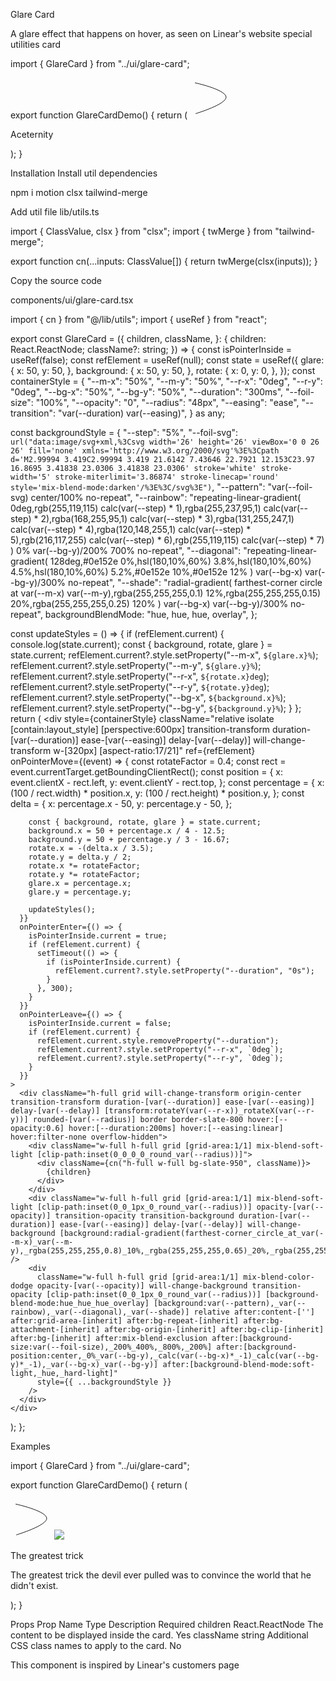 Glare Card

A glare effect that happens on hover, as seen on Linear's website
special
utilities
card

import { GlareCard } from "../ui/glare-card";
 
export function GlareCardDemo() {
  return (
    <GlareCard className="flex flex-col items-center justify-center">
      <svg
        width="66"
        height="65"
        viewBox="0 0 66 65"
        fill="none"
        xmlns="http://www.w3.org/2000/svg"
        className="h-7 w-7 text-white"
      >
        <path
          d="M8 8.05571C8 8.05571 54.9009 18.1782 57.8687 30.062C60.8365 41.9458 9.05432 57.4696 9.05432 57.4696"
          stroke="currentColor"
          strokeWidth="15"
          strokeMiterlimit="3.86874"
          strokeLinecap="round"
        />
      </svg>
      <p className="text-white font-bold text-xl mt-4">Aceternity</p>
    </GlareCard>
  );
}

Installation
Install util dependencies

npm i motion clsx tailwind-merge

Add util file
lib/utils.ts

import { ClassValue, clsx } from "clsx";
import { twMerge } from "tailwind-merge";
 
export function cn(...inputs: ClassValue[]) {
  return twMerge(clsx(inputs));
}

Copy the source code

components/ui/glare-card.tsx

import { cn } from "@/lib/utils";
import { useRef } from "react";
 
export const GlareCard = ({
  children,
  className,
}: {
  children: React.ReactNode;
  className?: string;
}) => {
  const isPointerInside = useRef(false);
  const refElement = useRef<HTMLDivElement>(null);
  const state = useRef({
    glare: {
      x: 50,
      y: 50,
    },
    background: {
      x: 50,
      y: 50,
    },
    rotate: {
      x: 0,
      y: 0,
    },
  });
  const containerStyle = {
    "--m-x": "50%",
    "--m-y": "50%",
    "--r-x": "0deg",
    "--r-y": "0deg",
    "--bg-x": "50%",
    "--bg-y": "50%",
    "--duration": "300ms",
    "--foil-size": "100%",
    "--opacity": "0",
    "--radius": "48px",
    "--easing": "ease",
    "--transition": "var(--duration) var(--easing)",
  } as any;
 
  const backgroundStyle = {
    "--step": "5%",
    "--foil-svg": `url("data:image/svg+xml,%3Csvg width='26' height='26' viewBox='0 0 26 26' fill='none' xmlns='http://www.w3.org/2000/svg'%3E%3Cpath d='M2.99994 3.419C2.99994 3.419 21.6142 7.43646 22.7921 12.153C23.97 16.8695 3.41838 23.0306 3.41838 23.0306' stroke='white' stroke-width='5' stroke-miterlimit='3.86874' stroke-linecap='round' style='mix-blend-mode:darken'/%3E%3C/svg%3E")`,
    "--pattern": "var(--foil-svg) center/100% no-repeat",
    "--rainbow":
      "repeating-linear-gradient( 0deg,rgb(255,119,115) calc(var(--step) * 1),rgba(255,237,95,1) calc(var(--step) * 2),rgba(168,255,95,1) calc(var(--step) * 3),rgba(131,255,247,1) calc(var(--step) * 4),rgba(120,148,255,1) calc(var(--step) * 5),rgb(216,117,255) calc(var(--step) * 6),rgb(255,119,115) calc(var(--step) * 7) ) 0% var(--bg-y)/200% 700% no-repeat",
    "--diagonal":
      "repeating-linear-gradient( 128deg,#0e152e 0%,hsl(180,10%,60%) 3.8%,hsl(180,10%,60%) 4.5%,hsl(180,10%,60%) 5.2%,#0e152e 10%,#0e152e 12% ) var(--bg-x) var(--bg-y)/300% no-repeat",
    "--shade":
      "radial-gradient( farthest-corner circle at var(--m-x) var(--m-y),rgba(255,255,255,0.1) 12%,rgba(255,255,255,0.15) 20%,rgba(255,255,255,0.25) 120% ) var(--bg-x) var(--bg-y)/300% no-repeat",
    backgroundBlendMode: "hue, hue, hue, overlay",
  };
 
  const updateStyles = () => {
    if (refElement.current) {
      console.log(state.current);
      const { background, rotate, glare } = state.current;
      refElement.current?.style.setProperty("--m-x", `${glare.x}%`);
      refElement.current?.style.setProperty("--m-y", `${glare.y}%`);
      refElement.current?.style.setProperty("--r-x", `${rotate.x}deg`);
      refElement.current?.style.setProperty("--r-y", `${rotate.y}deg`);
      refElement.current?.style.setProperty("--bg-x", `${background.x}%`);
      refElement.current?.style.setProperty("--bg-y", `${background.y}%`);
    }
  };
  return (
    <div
      style={containerStyle}
      className="relative isolate [contain:layout_style] [perspective:600px] transition-transform duration-[var(--duration)] ease-[var(--easing)] delay-[var(--delay)] will-change-transform w-[320px] [aspect-ratio:17/21]"
      ref={refElement}
      onPointerMove={(event) => {
        const rotateFactor = 0.4;
        const rect = event.currentTarget.getBoundingClientRect();
        const position = {
          x: event.clientX - rect.left,
          y: event.clientY - rect.top,
        };
        const percentage = {
          x: (100 / rect.width) * position.x,
          y: (100 / rect.height) * position.y,
        };
        const delta = {
          x: percentage.x - 50,
          y: percentage.y - 50,
        };
 
        const { background, rotate, glare } = state.current;
        background.x = 50 + percentage.x / 4 - 12.5;
        background.y = 50 + percentage.y / 3 - 16.67;
        rotate.x = -(delta.x / 3.5);
        rotate.y = delta.y / 2;
        rotate.x *= rotateFactor;
        rotate.y *= rotateFactor;
        glare.x = percentage.x;
        glare.y = percentage.y;
 
        updateStyles();
      }}
      onPointerEnter={() => {
        isPointerInside.current = true;
        if (refElement.current) {
          setTimeout(() => {
            if (isPointerInside.current) {
              refElement.current?.style.setProperty("--duration", "0s");
            }
          }, 300);
        }
      }}
      onPointerLeave={() => {
        isPointerInside.current = false;
        if (refElement.current) {
          refElement.current.style.removeProperty("--duration");
          refElement.current?.style.setProperty("--r-x", `0deg`);
          refElement.current?.style.setProperty("--r-y", `0deg`);
        }
      }}
    >
      <div className="h-full grid will-change-transform origin-center transition-transform duration-[var(--duration)] ease-[var(--easing)] delay-[var(--delay)] [transform:rotateY(var(--r-x))_rotateX(var(--r-y))] rounded-[var(--radius)] border border-slate-800 hover:[--opacity:0.6] hover:[--duration:200ms] hover:[--easing:linear] hover:filter-none overflow-hidden">
        <div className="w-full h-full grid [grid-area:1/1] mix-blend-soft-light [clip-path:inset(0_0_0_0_round_var(--radius))]">
          <div className={cn("h-full w-full bg-slate-950", className)}>
            {children}
          </div>
        </div>
        <div className="w-full h-full grid [grid-area:1/1] mix-blend-soft-light [clip-path:inset(0_0_1px_0_round_var(--radius))] opacity-[var(--opacity)] transition-opacity transition-background duration-[var(--duration)] ease-[var(--easing)] delay-[var(--delay)] will-change-background [background:radial-gradient(farthest-corner_circle_at_var(--m-x)_var(--m-y),_rgba(255,255,255,0.8)_10%,_rgba(255,255,255,0.65)_20%,_rgba(255,255,255,0)_90%)]" />
        <div
          className="w-full h-full grid [grid-area:1/1] mix-blend-color-dodge opacity-[var(--opacity)] will-change-background transition-opacity [clip-path:inset(0_0_1px_0_round_var(--radius))] [background-blend-mode:hue_hue_hue_overlay] [background:var(--pattern),_var(--rainbow),_var(--diagonal),_var(--shade)] relative after:content-[''] after:grid-area-[inherit] after:bg-repeat-[inherit] after:bg-attachment-[inherit] after:bg-origin-[inherit] after:bg-clip-[inherit] after:bg-[inherit] after:mix-blend-exclusion after:[background-size:var(--foil-size),_200%_400%,_800%,_200%] after:[background-position:center,_0%_var(--bg-y),_calc(var(--bg-x)*_-1)_calc(var(--bg-y)*_-1),_var(--bg-x)_var(--bg-y)] after:[background-blend-mode:soft-light,_hue,_hard-light]"
          style={{ ...backgroundStyle }}
        />
      </div>
    </div>
  );
};

Examples

import { GlareCard } from "../ui/glare-card";
 
export function GlareCardDemo() {
  return (
    <div className="grid grid-cols-1 md:grid-cols-3 gap-10">
      <GlareCard className="flex flex-col items-center justify-center">
        <svg
          width="66"
          height="65"
          viewBox="0 0 66 65"
          fill="none"
          xmlns="http://www.w3.org/2000/svg"
          className="h-14 w-14 text-white"
        >
          <path
            d="M8 8.05571C8 8.05571 54.9009 18.1782 57.8687 30.062C60.8365 41.9458 9.05432 57.4696 9.05432 57.4696"
            stroke="currentColor"
            strokeWidth="15"
            strokeMiterlimit="3.86874"
            strokeLinecap="round"
          />
        </svg>
      </GlareCard>
      <GlareCard className="flex flex-col items-center justify-center">
        <img
          className="h-full w-full absolute inset-0 object-cover"
          src="https://images.unsplash.com/photo-1512618831669-521d4b375f5d?q=80&w=3388&auto=format&fit=crop&ixlib=rb-4.0.3&ixid=M3wxMjA3fDB8MHxwaG90by1wYWdlfHx8fGVufDB8fHx8fA%3D%3D"
        />
      </GlareCard>
      <GlareCard className="flex flex-col items-start justify-end py-8 px-6">
        <p className="font-bold text-white text-lg">The greatest trick</p>
        <p className="font-normal text-base text-neutral-200 mt-4">
          The greatest trick the devil ever pulled was to convince the world
          that he didn&apos;t exist.
        </p>
      </GlareCard>
    </div>
  );
}

Props
Prop Name	Type	Description	Required
children	React.ReactNode	The content to be displayed inside the card.	Yes
className	string	Additional CSS class names to apply to the card.	No

This component is inspired by Linear's customers page